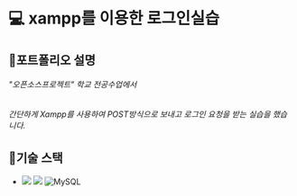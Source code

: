 # 💻 xampp를 이용한 로그인실습

## 📌포트폴리오 설명
###### "오픈소스프로젝트" 학교 전공수업에서 
###### 간단하게 Xampp를 사용하여 POST방식으로 보내고 로그인 요청을 받는 실습을 했습니다.

## 📝기술 스택
* <img src="https://img.shields.io/badge/PHP-777BB4?style=flat-square&logo=PHP&logoColor=white"/> <img src="https://img.shields.io/badge/html5-E34F26?style=for-the-badge&logo=html5&logoColor=white"> ![MySQL](https://img.shields.io/badge/MySQL-4479A1.svg?&style=for-the-badge&logo=MySQL&logoColor=white)


